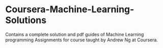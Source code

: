 # Coursera-Machine-Learning-Solutions
Contains a complete solution and pdf guides of Machine Learning programming Assignments for course taught by Andrew Ng at Coursera.
